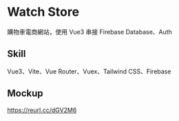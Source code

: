 # Watch Store

購物車電商網站，使用 Vue3 串接 Firebase Database、Auth

## Skill
Vue3、Vite、Vue Router、Vuex、Tailwind CSS、Firebase

## Mockup  
https://reurl.cc/dGV2M6